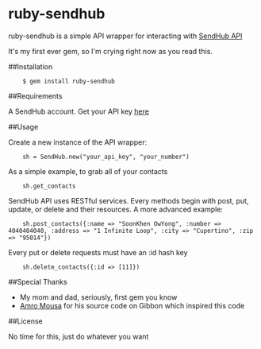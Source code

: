 # ruby-sendhub

ruby-sendhub is a simple API wrapper for interacting with [SendHub API](http://www.sendhub.com/developer)

It's my first ever gem, so I'm crying right now as you read this.

##Installation

		$ gem install ruby-sendhub

##Requirements

A SendHub account. Get your API key [here](https://www.sendhub.com/settings)

##Usage

Create a new instance of the API wrapper:

		sh = SendHub.new("your_api_key", "your_number")
		
As a simple example, to grab all of your contacts

		sh.get_contacts

SendHub API uses RESTful services. Every methods begin with post, put, update, or delete and their resources. A more advanced example:

		sh.post_contacts({:name => "SoonKhen OwYong", :number => 4040404040, :address => "1 Infinite Loop", :city => "Cupertino", :zip => "95014"})

Every put or delete requests must have an :id hash key

		sh.delete_contacts({:id => [11]})

##Special Thanks

* My mom and dad, seriously, first gem you know
* [Amro Mousa](https://github.com/amro) for his source code on Gibbon which inspired this code

##License

No time for this, just do whatever you want
